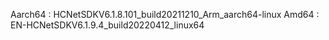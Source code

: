 Aarch64 : HCNetSDKV6.1.8.101_build20211210_Arm_aarch64-linux
Amd64 : EN-HCNetSDKV6.1.9.4_build20220412_linux64
